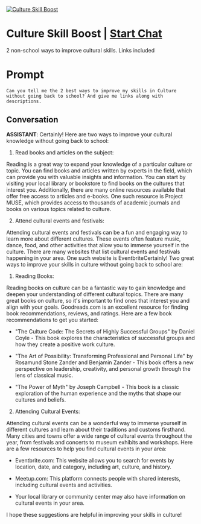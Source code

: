 
[![Culture Skill Boost](https://flow-prompt-covers.s3.us-west-1.amazonaws.com/icon/cute/cute_1.png)](https://gptcall.net/chat.html?data=%7B%22contact%22%3A%7B%22id%22%3A%22FM4Ho-fc88wFblpw8BOjA%22%2C%22flow%22%3Atrue%7D%7D)
# Culture Skill Boost | [Start Chat](https://gptcall.net/chat.html?data=%7B%22contact%22%3A%7B%22id%22%3A%22FM4Ho-fc88wFblpw8BOjA%22%2C%22flow%22%3Atrue%7D%7D)
2 non-school ways to improve cultural skills. Links included

# Prompt

```
Can you tell me the 2 best ways to improve my skills in Culture without going back to school? And give me links along with descriptions.
```

## Conversation

**ASSISTANT**: Certainly! Here are two ways to improve your cultural knowledge without going back to school:



1. Read books and articles on the subject:

Reading is a great way to expand your knowledge of a particular culture or topic. You can find books and articles written by experts in the field, which can provide you with valuable insights and information. You can start by visiting your local library or bookstore to find books on the cultures that interest you. Additionally, there are many online resources available that offer free access to articles and e-books. One such resource is Project MUSE, which provides access to thousands of academic journals and books on various topics related to culture.



2. Attend cultural events and festivals:

Attending cultural events and festivals can be a fun and engaging way to learn more about different cultures. These events often feature music, dance, food, and other activities that allow you to immerse yourself in the culture. There are many websites that list cultural events and festivals happening in your area. One such website is EventbriteCertainly! Two great ways to improve your skills in culture without going back to school are:



1. Reading Books: 



Reading books on culture can be a fantastic way to gain knowledge and deepen your understanding of different cultural topics. There are many great books on culture, so it's important to find ones that interest you and align with your goals. Goodreads.com is an excellent resource for finding book recommendations, reviews, and ratings. Here are a few book recommendations to get you started:



- "The Culture Code: The Secrets of Highly Successful Groups" by Daniel Coyle - This book explores the characteristics of successful groups and how they create a positive work culture.



- "The Art of Possibility: Transforming Professional and Personal Life" by Rosamund Stone Zander and Benjamin Zander - This book offers a new perspective on leadership, creativity, and personal growth through the lens of classical music.



- "The Power of Myth" by Joseph Campbell - This book is a classic exploration of the human experience and the myths that shape our cultures and beliefs.



2. Attending Cultural Events:



Attending cultural events can be a wonderful way to immerse yourself in different cultures and learn about their traditions and customs firsthand. Many cities and towns offer a wide range of cultural events throughout the year, from festivals and concerts to museum exhibits and workshops. Here are a few resources to help you find cultural events in your area:



- Eventbrite.com: This website allows you to search for events by location, date, and category, including art, culture, and history.



- Meetup.com: This platform connects people with shared interests, including cultural events and activities.



- Your local library or community center may also have information on cultural events in your area.



I hope these suggestions are helpful in improving your skills in culture!


